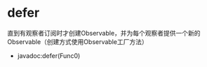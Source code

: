 # defer

直到有观察者订阅时才创建Observable，并为每个观察者提供一个新的Observable（创建方式使用Observable工厂方法）

- javadoc:defer(Func0)

